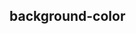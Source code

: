 ## background-color


<!-- CSSJSON.background-color.description -->

<!-- CSSJSON.background-color.syntax -->

<!-- CSSJSON.background-color.values -->

<!-- CSSJSON.background-color.defaultValue -->

<!-- CSSJSON.background-color.unixTags -->

<!-- CSSJSON.background-color.compatibility -->

<!-- CSSJSON.background-color.reference -->